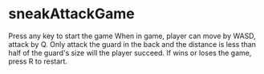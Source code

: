 # sneakAttackGame
Press any key to start the game
When in game, player can move by WASD, attack by Q.
Only attack the guard in the back and the distance is less than half of the guard's size will the player succeed.
If wins or loses the game, press R to restart.
